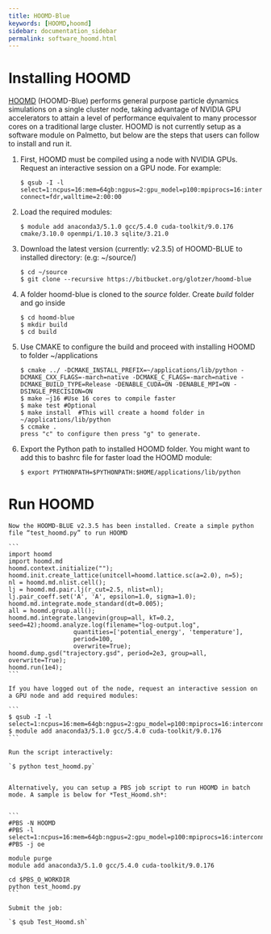 ```yaml
---
title: HOOMD-Blue
keywords: [HOOMD,hoomd]
sidebar: documentation_sidebar
permalink: software_hoomd.html
---
```



# Installing HOOMD

[HOOMD](http://glotzerlab.engin.umich.edu/hoomd-blue/) (HOOMD-Blue) performs general purpose particle 
dynamics simulations on a single cluster node, 
taking advantage of NVIDIA GPU accelerators to attain a level of performance equivalent to many processor 
cores on a traditional large cluster.  HOOMD is not currently setup as a software module on Palmetto, 
but below are the steps that users can follow to install and run it.

1.	First, HOOMD must be compiled using a node with NVIDIA GPUs. Request an interactive session on a GPU node. For example:

    `$ qsub -I -l select=1:ncpus=16:mem=64gb:ngpus=2:gpu_model=p100:mpiprocs=16:interconnect=fdr,walltime=2:00:00`

2.	Load the required modules:

    `$ module add anaconda3/5.1.0 gcc/5.4.0 cuda-toolkit/9.0.176 cmake/3.10.0 openmpi/1.10.3 sqlite/3.21.0`

3.	Download the latest version (currently: v2.3.5) of HOOMD-BLUE to installed directory: (e.g: ~/source/)

    ```
    $ cd ~/source
    $ git clone --recursive https://bitbucket.org/glotzer/hoomd-blue
    ```

4.	A folder hoomd-blue is cloned to the *source* folder. Create *build* folder and go inside

    ```
    $ cd hoomd-blue
    $ mkdir build
    $ cd build
    ```

5.	Use CMAKE to configure the build and proceed with installing HOOMD to folder ~/applications

    ```
    $ cmake ../ -DCMAKE_INSTALL_PREFIX=~/applications/lib/python -DCMAKE_CXX_FLAGS=-march=native -DCMAKE_C_FLAGS=-march=native -DCMAKE_BUILD_TYPE=Release -DENABLE_CUDA=ON -DENABLE_MPI=ON -DSINGLE_PRECISION=ON
    $ make –j16 #Use 16 cores to compile faster
    $ make test #Optional
    $ make install  #This will create a hoomd folder in ~/applications/lib/python
    $ ccmake .
    press "c" to configure then press "g" to generate.
    ```

6.	Export the Python path to installed HOOMD folder. You might want to add this to bashrc file for faster load the HOOMD module:

    ```
    $ export PYTHONPATH=$PYTHONPATH:$HOME/applications/lib/python
    ```
    
# Run HOOMD

    Now the HOOMD-BLUE v2.3.5 has been installed. Create a simple python file “test_hoomd.py” to run HOOMD 

    ```
    import hoomd
    import hoomd.md
    hoomd.context.initialize("");
    hoomd.init.create_lattice(unitcell=hoomd.lattice.sc(a=2.0), n=5);
    nl = hoomd.md.nlist.cell();
    lj = hoomd.md.pair.lj(r_cut=2.5, nlist=nl);
    lj.pair_coeff.set('A', 'A', epsilon=1.0, sigma=1.0);
    hoomd.md.integrate.mode_standard(dt=0.005);
    all = hoomd.group.all();
    hoomd.md.integrate.langevin(group=all, kT=0.2, seed=42);hoomd.analyze.log(filename="log-output.log",
                      quantities=['potential_energy', 'temperature'],
                      period=100,
                      overwrite=True);
    hoomd.dump.gsd("trajectory.gsd", period=2e3, group=all, overwrite=True);
    hoomd.run(1e4);
    ```

    If you have logged out of the node, request an interactive session on a GPU node and add required modules:

    ```
    $ qsub -I -l select=1:ncpus=16:mem=64gb:ngpus=2:gpu_model=p100:mpiprocs=16:interconnect=fdr,walltime=2:00:00
    $ module add anaconda3/5.1.0 gcc/5.4.0 cuda-toolkit/9.0.176
    ```

    Run the script interactively:
    
    `$ python test_hoomd.py`
    

    Alternatively, you can setup a PBS job script to run HOOMD in batch mode. A sample is below for *Test_Hoomd.sh*:
    

    ```
    #PBS -N HOOMD
    #PBS -l select=1:ncpus=16:mem=64gb:ngpus=2:gpu_model=p100:mpiprocs=16:interconnect=fdr,walltime=02:00:00
    #PBS -j oe

    module purge
    module add anaconda3/5.1.0 gcc/5.4.0 cuda-toolkit/9.0.176

    cd $PBS_O_WORKDIR
    python test_hoomd.py
    ```

    Submit the job:
    
    `$ qsub Test_Hoomd.sh`
